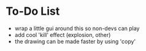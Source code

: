 To-Do List
==========

* wrap a little gui around this so non-devs can play
* add cool 'kill' effect (explosion, other)
* the drawing can be made faster by using 'copy'

